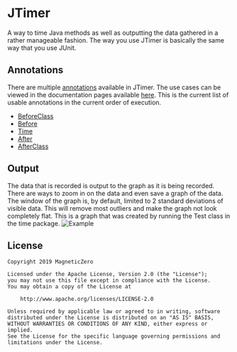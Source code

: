 # JTimer

A way to time Java methods as well as outputting the data gathered in a rather manageable fashion. The way you use JTimer is basically the same way that you use JUnit.

## Annotations

There are multiple [annotations](https://magneticzer0.github.io/JTimer/org/jtimer/Annotations/package-summary.html) available in JTimer. The use cases can be viewed in the documentation pages available [here](https://magneticzer0.github.io/JTimer/). This is the current list of usable annotations in the current order of execution.
* <a href="https://magneticzer0.github.io/JTimer/org/jtimer/Annotations/BeforeClass.html">BeforeClass</a>
* <a href="https://magneticzer0.github.io/JTimer/org/jtimer/Annotations/Before.html">Before</a>
* <a href="https://magneticzer0.github.io/JTimer/org/jtimer/Annotations/Time.html">Time</a>
* <a href="https://magneticzer0.github.io/JTimer/org/jtimer/Annotations/After.html">After</a>
* <a href="https://magneticzer0.github.io/JTimer/org/jtimer/Annotations/AfterClass.html">AfterClass</a>

## Output

The data that is recorded is output to the graph as it is being recorded. There are ways to zoom in on the data and even save a graph of the data. The window of the graph is, by default, limited to 2 standard deviations of visible data. This will remove most outliers and make the graph not look completely flat. This is a graph that was created by running the Test class in the time package. ![Example](https://i.imgur.com/Jf4JK4g.png)

## License
```
Copyright 2019 MagneticZero

Licensed under the Apache License, Version 2.0 (the "License");
you may not use this file except in compliance with the License.
You may obtain a copy of the License at

    http://www.apache.org/licenses/LICENSE-2.0

Unless required by applicable law or agreed to in writing, software
distributed under the License is distributed on an "AS IS" BASIS,
WITHOUT WARRANTIES OR CONDITIONS OF ANY KIND, either express or implied.
See the License for the specific language governing permissions and
limitations under the License.
```
